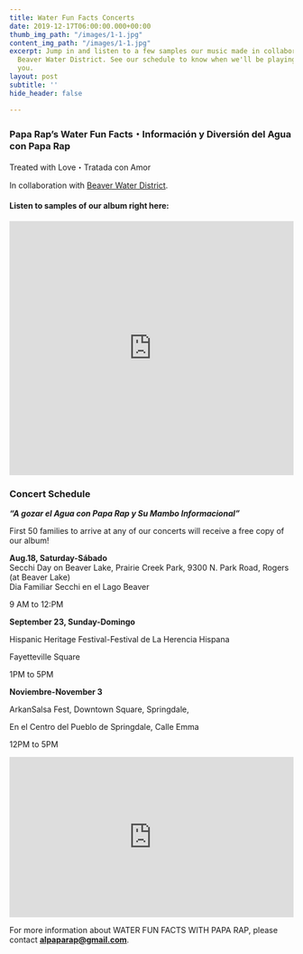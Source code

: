 ```yaml
---
title: Water Fun Facts Concerts
date: 2019-12-17T06:00:00.000+00:00
thumb_img_path: "/images/1-1.jpg"
content_img_path: "/images/1-1.jpg"
excerpt: Jump in and listen to a few samples our music made in collaboration with
  Beaver Water District. See our schedule to know when we'll be playing a show near
  you.
layout: post
subtitle: ''
hide_header: false

---
```

### Papa Rap’s Water Fun Facts・Información y Diversión del Agua con Papa Rap

Treated with Love・Tratada con Amor

In collaboration with [Beaver Water District](http://bwdh2o.org/).

#### Listen to samples of our album right here:

<iframe width="100%" height="450" scrolling="no" frameborder="no" allow="autoplay" src="https://w.soundcloud.com/player/?url=https%3A//api.soundcloud.com/playlists/296138865&color=%23ff5500&auto_play=false&hide_related=false&show_comments=true&show_user=true&show_reposts=false&show_teaser=true"></iframe>

### Concert Schedule

**_“A gozar el Agua con Papa Rap y Su Mambo Informacional”_**

First 50 families to arrive at any of our concerts will receive a free copy of our album!

**Aug.18, Saturday-Sábado**  
Secchi Day on Beaver Lake, Prairie Creek Park, 9300 N. Park Road, Rogers (at Beaver Lake)  
Dia Familiar Secchi en el Lago Beaver

9 AM to 12:PM

**September 23, Sunday-Domingo**

Hispanic Heritage Festival-Festival de La Herencia Hispana

Fayetteville Square

1PM to 5PM

**Noviembre-November 3**

ArkanSalsa Fest, Downtown Square, Springdale,

En el Centro del Pueblo de Springdale, Calle Emma

12PM to 5PM

<div style="padding:56.25% 0 0 0;position:relative;"><iframe src="https://player.vimeo.com/video/231435999?title=0&byline=0&portrait=0" style="position:absolute;top:0;left:0;width:100%;height:100%;" frameborder="0" allow="autoplay; fullscreen" allowfullscreen></iframe></div><script src="https://player.vimeo.com/api/player.js"></script>

For more information about WATER FUN FACTS WITH PAPA RAP, please contact [**alpaparap@gmail.com**](mailto:alpaparap@gmail.com "Papa Rap's Email").